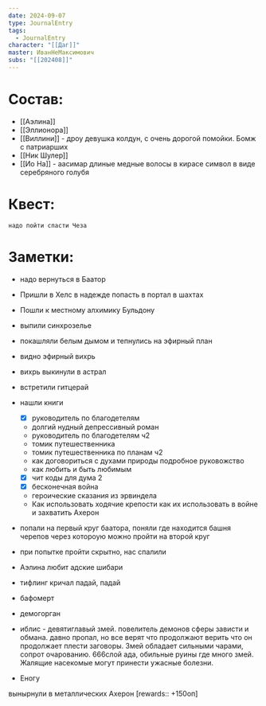 ```yaml
---
date: 2024-09-07
type: JournalEntry
tags:
  - JournalEntry
character: "[[Даг]]"
master: ИванНеМаксимович
subs: "[[202408]]"
---
```

# Состав:
- [[Аэлина]]
- [[Эллионора]]
- [[Виллини]] - дроу девушка колдун, с очень дорогой помойки. Бомж с патриарших
- [[Ник Шулер]]
- [[Ио На]] - аасимар длиные медные волосы в кирасе символ в виде серебряного голубя
# Квест:
```
надо пойти спасти Чеза
```
# Заметки:
- надо вернуться в Баатор
- Пришли в Хелс в надежде попасть в портал в шахтах
- Пошли к местному алхимику Бульдону
- выпили синхрозелье
- покашляли белым дымом и тепнулись на эфирный план
- видно эфирный вихрь
- вихрь выкинули в астрал
- встретили гитцерай
- нашли книги
	- [x] руководитель по благодетелям
	- долгий нудный депрессивный роман
	- руководитель по благодетелям ч2
	- томик путешественника
	- томик путешественника по планам ч2
	- как договориться с духами природы подробное руковожство
	- как любить и быть любимым
	
	- [x] чит коды для дума 2
	- [x] бесконечная война
	- героические сказания из эрвиндела
	- Как использовать ходячие крепости как их использовать в войне и захватить Ахерон
- попали на первый круг баатора, поняли где находится башня черепов через котороую можно пройти на второй круг
- при попытке пройти скрытно, нас спалили
- Аэлина любит адские шибари
- тифлинг кричал падай, падай

- бафомерт
- демогорган
- иблис - девятиглавый змей. повелитель демонов сферы зависти и обмана. давно пропал, но все верят что продолжают верить что он продолжает плести заговоры. Змей обладает сильными чарами, сопрот очарованию. 666слой ада, обильные руины где много змей. Жалящие насекомые могут принести ужасные болезни.
- Еногу

вынырнули в металлических Ахерон
[rewards:: +150оп]
